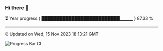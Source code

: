 ### Hi there 👋

⏳ Year progress { ██████████████████████████▁▁▁▁ } 87.33 %

---

⏰ Updated on Wed, 15 Nov 2023 18:13:21 GMT

![Progress Bar CI](https://github.com/liununu/liununu/workflows/Progress%20Bar%20CI/badge.svg)
